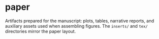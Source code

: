 # paper

Artifacts prepared for the manuscript: plots, tables, narrative reports, and auxiliary assets used when assembling figures. The `inserts/` and `tex/` directories mirror the paper layout.

